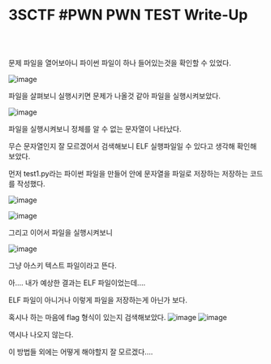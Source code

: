 <!DOCTYPE html>
<html>
<head>
        <link rel="stylesheet" type="text/css" href="sytle.css">
</head>
<body>
        <h1>3SCTF #PWN PWN TEST Write-Up</h1>
</body>
<br>
<br>
</html>

문제 파일을 열어보아니 파이썬 파일이 하나 들어있는것을 확인할 수 있었다.

![image](https://github.com/user-attachments/assets/1f11b450-b938-4a14-9df9-7814dbbd7628)

파일을 살펴보니 실행시키면 문제가 나올것 같아 파일을 실행시켜보았다.

![image](https://github.com/user-attachments/assets/23706b7d-9f47-4823-82bf-2b8719996cff)

파일을 실행시켜보니 정체를 알 수 없는 문자열이 나타났다.

무슨 문자열인지 잘 모르겠어서 검색해보니 ELF 실행파일일 수 있다고 생각해 확인해 보았다.

먼저 test1.py라는 파이썬 파일을 만들어 안에 문자열을 파일로 저장하는 저장하는 코드를 작성했다.

![image](https://github.com/user-attachments/assets/2149419c-16fe-4fbb-bbd0-65280e2fa7e4)

![image](https://github.com/user-attachments/assets/34dcdc7b-9252-43aa-b0bb-2b8d4908ac94)

그리고 이어서 파일을 실행시켜보니 

![image](https://github.com/user-attachments/assets/85396011-31d7-4903-83c8-e84bd6edc88d)

그냥 아스키 텍스트 파일이라고 뜬다.

아.... 내가 예상한 결과는 ELF 파일이었는데....

ELF 파일이 아니거나 이렇게 파일을 저장하는게 아닌가 보다.

혹시나 하는 마음에 flag 형식이 있는지 검색해보았다.
![image](https://github.com/user-attachments/assets/79e83249-b3ad-40a8-aa8e-4c30d0981eea)
![image](https://github.com/user-attachments/assets/77563ef3-65eb-4b27-8e27-bc5de10c6df3)

역시나 나오지 않는다.

이 방법들 외에는 어떻게 해야할지 잘 모르겠다....
